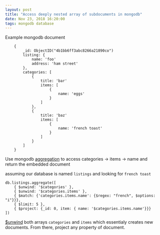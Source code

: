 ```yaml
---
layout: post
title: "Access deeply nested array of subdocuments in mongodb"
date: Nov 23, 2018 16:20:00
tags: mongodb database
---
```


Example mongodb document
```
    {
        _id: ObjectID("4b1bb6ff3abc8266a21890co")
        listing: {
            name: 'foo'
            address: 'ham street'
        },
        categories: [
            {
                title: 'bar'
                items: [
                    {
                        name: 'eggs'
                    }
                ]
            },
            {
                title: 'baz'
                items: [
                    {
                        name: 'french toast'
                    }
                ]
            }
        ]
    }
```

Use mongodb [aggregation](https://docs.mongodb.com/manual/core/aggregation-pipeline/index.html) to access categories -> items -> name and return the embedded document

assuming our database is named `listings` and looking for `french toast`
```
db.listings.aggregate([
    { $unwind: '$categories' },
    { $unwind: '$categories.items' },
    { $match: {'categories.items.name': {$regex: "french", $options: "i"}}},
    { $limit: 5 },
    { $project: {_id: 0, item: { name: '$categories.items.name'}}}
])
```
[$unwind](https://docs.mongodb.com/manual/reference/operator/aggregation/unwind/) both arrays `categories` and `items` which essentialy creates new documents.
From there, project any property of document.
